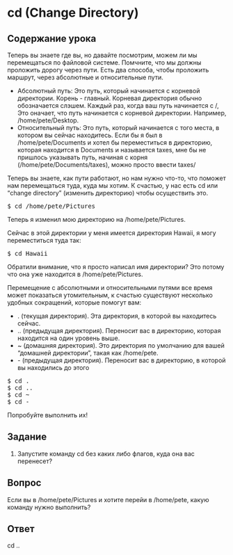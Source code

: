 # cd (Change Directory)

## Содержание урока

Теперь вы знаете где вы, но давайте посмотрим, можем ли мы перемещаться по файловой системе. Помчните, что мы должны проложить дорогу через пути. Есть два способа, чтобы проложить маршрут, через абсолютные и относительные пути.

<ul>
<li>Абсолютный путь: Это путь, который начинается с корневой директории. Корень - главный. Корневая директория обычно обозначается слэшем. Каждый раз, когда ваш путь начинается с  /, Это оначает, что путь начинается с корневой директории. Например, /home/pete/Desktop.</li>

<li>Относительный путь: Это путь, который начинается с того места, в котором вы сейчас находитесь. Если бы я был в /home/pete/Documents и хотел бы переместиться в директорию, которая находится в Documents и называется taxes, мне бы не пришлось указывать путь, начиная с корня (/home/pete/Documents/taxes), можно просто ввести taxes/</li>
</ul>

Теперь вы знаете, как пути работают, но нам нужно что-то, что поможет нам перемещаться туда, куда мы хотим. К счастью, у нас есть cd или “change directory” (изменить директорию) чтобы осуществить это.

<pre>$ cd /home/pete/Pictures</pre> 

Теперь я изменил мою директорию на /home/pete/Pictures.

Сейчас в этой директории у меня имеется директория Hawaii, я могу переместиться туда так:

<pre>$ cd Hawaii</pre>

Обратили внимание, что я просто написал имя директории? Это потому что она уже находится в /home/pete/Pictures.

Перемещение с абсолютными и относительными путями все время может показаться утомительным, к счастью существуют несколько удобных сокращений, которые помогут вам:

<ul>
<li>. (текущая директория). Эта директория, в которой вы находитесь сейчас.</li>
<li>.. (предыдущая директория). Переносит вас в директорию, которая находится на один уровень выше.</li>
<li>~ (домашняя директория). Это директория по умолчанию для вашей “домашней директории”, такая как /home/pete.</li>
<li>- (предыдущая директория). Переносит вас в директорию, в которой вы находились до этого</li>
</ul>

<pre>$ cd .
$ cd ..
$ cd ~
$ cd -
</pre>
Попробуйте выполнить их!

## Задание

<ol>
<li>Запустите команду cd без каких либо флагов, куда она вас перенесет?</li>
</ol>

## Вопрос

Если вы в /home/pete/Pictures и хотите перейи в /home/pete, какую команду нужно выполнить?

## Ответ

cd ..
